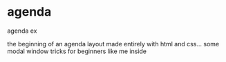 # agenda
agenda ex

the beginning of an agenda layout made entirely with html and css... some modal window tricks for beginners like me inside
